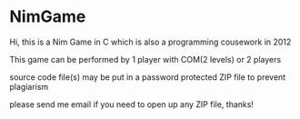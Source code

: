 # NimGame

Hi, this is a Nim Game in C which is also a programming cousework in 2012

This game can be performed by 1 player with COM(2 levels) or 2 players

source code file(s) may be put in a password protected ZIP file to prevent plagiarism

please send me email if you need to open up any ZIP file, thanks!
